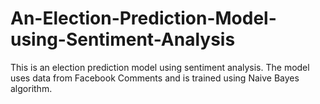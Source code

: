 # An-Election-Prediction-Model-using-Sentiment-Analysis
This is an election prediction model using sentiment analysis.
The model uses data from Facebook Comments and is trained using Naive Bayes algorithm.
